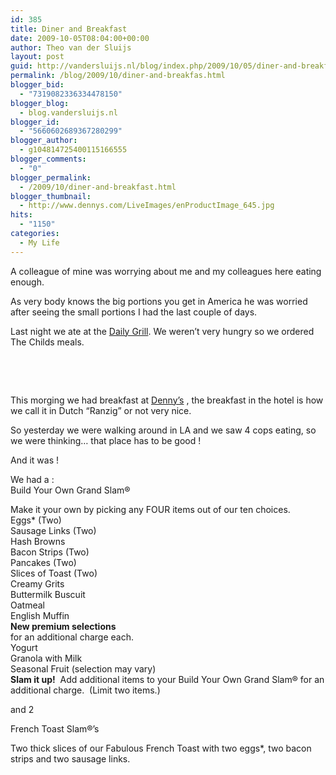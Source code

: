 ```yaml
---
id: 385
title: Diner and Breakfast
date: 2009-10-05T08:04:00+00:00
author: Theo van der Sluijs
layout: post
guid: http://vandersluijs.nl/blog/index.php/2009/10/05/diner-and-breakfas/
permalink: /blog/2009/10/diner-and-breakfas.html
blogger_bid:
  - "7319082336334478150"
blogger_blog:
  - blog.vandersluijs.nl
blogger_id:
  - "5660602689367280299"
blogger_author:
  - g104814725400115166555
blogger_comments:
  - "0"
blogger_permalink:
  - /2009/10/diner-and-breakfast.html
blogger_thumbnail:
  - http://www.dennys.com/LiveImages/enProductImage_645.jpg
hits:
  - "1150"
categories:
  - My Life
---
```

A colleague of mine was worrying about me and my colleagues here eating enough.

As very body knows the big portions you get in America he was worried after seeing the small portions I had the last couple of days.

Last night we ate at the <a title="Eating at the Daily Grill" href="http://dailygrill.com/details.php?loid=12" target="_blank">Daily Grill</a>. We weren’t very hungry so we ordered The Childs meals.

&nbsp;

<a name="more"></a>

&nbsp;

This morging we had breakfast at <a title="Let's eat at Denny's" href="http://www.dennys.com/en/" target="_blank">Denny’s</a> , the breakfast in the hotel is how we call it in Dutch “Ranzig” or not very nice.

So yesterday we were walking around in LA and we saw 4 cops eating, so we were thinking… that place has to be good !

And it was !

We had a :  
Build Your Own Grand Slam®

Make it your own by picking any FOUR items out of our ten choices.  
Eggs* (Two)  
Sausage Links (Two)  
Hash Browns  
Bacon Strips (Two)  
Pancakes (Two)  
Slices of Toast (Two)  
Creamy Grits  
Buttermilk Buscuit  
Oatmeal  
English Muffin  
**New premium selections**  
for an additional charge each.  
Yogurt  
Granola with Milk  
Seasonal Fruit (selection may vary)  
**Slam it up!**  Add additional items to your Build Your Own Grand Slam® for an additional charge.  (Limit two items.)   
<img alt="" src="http://www.dennys.com/LiveImages/enProductImage_645.jpg" border="0" />

and 2

French Toast Slam®&#8217;s

Two thick slices of our Fabulous French Toast with two eggs*, two bacon strips and two sausage links.

<img alt="" src="http://www.dennys.com/LiveImages/enProductImage_588.jpg" border="0" />